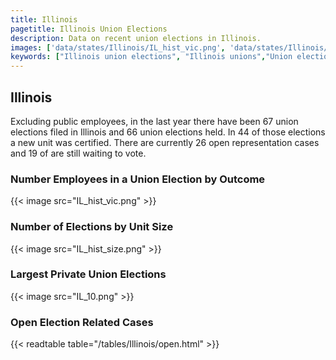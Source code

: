 ```yaml
---
title: Illinois
pagetitle: Illinois Union Elections
description: Data on recent union elections in Illinois.
images: ['data/states/Illinois/IL_hist_vic.png', 'data/states/Illinois/IL_hist_size.png', 'data/states/Illinois/IL_10.png']
keywords: ["Illinois union elections", "Illinois unions","Union elections"]
---
```

##  Illinois

Excluding public employees, in the last year there have been 67 union elections filed in Illinois and 66 union elections held. In 44 of those elections a new unit was certified. There are currently 26 open representation cases and 19 of are still waiting to vote.

### Number Employees in a Union Election by Outcome
{{< image src="IL_hist_vic.png" >}}

### Number of Elections by Unit Size
{{< image src="IL_hist_size.png" >}}

### Largest Private Union Elections
{{< image src="IL_10.png" >}}

### Open Election Related Cases
{{< readtable table="/tables/Illinois/open.html" >}}

